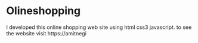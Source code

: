 # Olineshopping
I developed  this online shopping web site  using html css3  javascript. to see the website visit https://amitnegi
